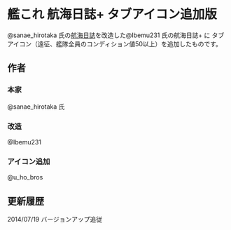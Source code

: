 # 艦これ 航海日誌+ タブアイコン追加版
@sanae_hirotaka 氏の[航海日誌](http://kancolle.sanaechan.net/)を改造した@Ibemu231 氏の航海日誌+ に
タブアイコン（遠征、艦隊全員のコンディション値50以上）を追加したものです。

## 作者
### 本家
@sanae_hirotaka 氏

### 改造
@Ibemu231

### アイコン追加
@u_ho_bros

## 更新履歴
2014/07/19 バージョンアップ追従
